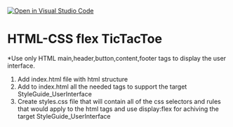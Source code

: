 [![Open in Visual Studio Code](https://classroom.github.com/assets/open-in-vscode-f059dc9a6f8d3a56e377f745f24479a46679e63a5d9fe6f495e02850cd0d8118.svg)](https://classroom.github.com/online_ide?assignment_repo_id=6273691&assignment_repo_type=AssignmentRepo)
# HTML-CSS flex TicTacToe
*Use only HTML main,header,button,content,footer tags to display the user interface.<br/>
1. Add index.html file with html structure
2. Add to index.html all the needed tags to support the target StyleGuide_UserInterface
3. Create styles.css file that will contain all of the css selectors and rules 
that would apply to the html tags and use display:flex for achiving the target StyleGuide_UserInterface